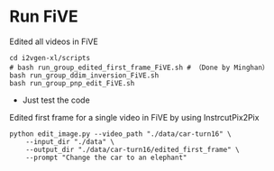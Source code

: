 
# Run FiVE

Edited all videos in FiVE
```
cd i2vgen-xl/scripts
# bash run_group_edited_first_frame_FiVE.sh # （Done by Minghan）
bash run_group_ddim_inversion_FiVE.sh
bash run_group_pnp_edit_FiVE.sh
```


- Just test the code

Edited first frame for a single video in FiVE by using InstrcutPix2Pix
```
python edit_image.py --video_path "./data/car-turn16" \
    --input_dir "./data" \
    --output_dir "./data/car-turn16/edited_first_frame" \
    --prompt "Change the car to an elephant"
```
